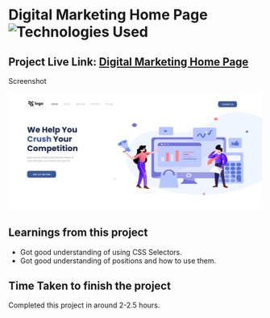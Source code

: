 # Digital Marketing Home Page ![Technologies Used](https://img.shields.io/badge/Technologies-HTML%2FCSS-green)

## Project Live Link: [Digital Marketing Home Page](https://digitalmarketing-home.netlify.app/)

Screenshot

![Project Screenshot](./Screenshot.png)

## Learnings from this project

- Got good understanding of using CSS Selectors.
- Got good understanding of positions and how to use them.

## Time Taken to finish the project

Completed this project in around 2-2.5 hours.
